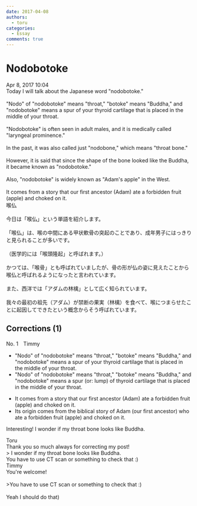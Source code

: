 ```yaml
---
date: 2017-04-08
authors:
  - toru
categories:
  - Essay
comments: true
---
```


# Nodobotoke
<div class="date">Apr 8, 2017 10:04</div>
<div id="post"><div id="body_show_ori">
Today I will talk about the Japanese word "nodobotoke."<br/><br/>"Nodo" of "nodobotoke" means "throat," "botoke" means "Buddha," and "nodobotoke" means a spur of your thyroid cartilage that is placed in the middle of your throat.<br/><br/>"Nodobotoke" is often seen in adult males, and it is medically called "laryngeal prominence."<br/><br/>In the past, it was also called just "nodobone," which means "throat bone."<br/><br/>However, it is said that since the shape of the bone looked like the Buddha, it became known as "nodobotoke."<br/><br/>Also, "nodobotoke" is widely known as "Adam's apple" in the West.<br/><br/>It comes from a story that our first ancestor (Adam) ate a forbidden fruit (apple) and choked on it.
</div></div>

<!-- more -->

<div id="post_ja"><div id="body_show_mo">
喉仏<br/><br/>今日は「喉仏」という単語を紹介します。<br/><br/>「喉仏」は、喉の中間にある甲状軟骨の突起のことであり、成年男子にはっきりと見られることが多いです。<br/><br/>（医学的には「喉頭隆起」と呼ばれます。）<br/><br/>かつては、「喉骨」とも呼ばれていましたが、骨の形が仏の姿に見えたことから喉仏と呼ばれるようになったと言われています。<br/><br/>また、西洋では「アダムの林檎」として広く知られています。<br/><br/>我々の最初の祖先（アダム）が禁断の果実（林檎）を食べて、喉につまらせたことに起因してできたという概念からそう呼ばれています。
</div></div>

## Corrections (1)
<div id="block"><div class="first_name"> No. 1　<span class="just_name">Timmy</span></div><div id="block2">
<ul class="correction_field">
<li class="incorrect">"Nodo" of "nodobotoke" means "throat," "botoke" means "Buddha," and "nodobotoke" means a spur of your thyroid cartilage that is placed in the middle of your throat.</li>
<li class="corrected correct">
"Nodo" of "nodobotoke" means "throat," "botoke" means "Buddha," and "nodobotoke" means a spur (or: <span class="f_blue">lump</span>) of thyroid cartilage that is placed in the middle of your throat.
</li>
</ul>
<ul class="correction_field">
<li class="incorrect">It comes from a story that our first ancestor (Adam) ate a forbidden fruit (apple) and choked on it.</li>
<li class="corrected correct">
It<span class="f_blue">s origin</span> comes from <span class="f_blue">the biblical</span> story <span class="f_blue">of </span>Adam (our first ancestor) <span class="f_blue">who</span> ate a forbidden fruit (apple) and choked on it.
</li>
</ul>
<p class="comment_small">
 Interesting! I wonder if my throat bone looks like Buddha.
</p>

</div><div class="name"><span class="just_name">Toru</span><br>
Thank you so much always for correcting my post!<br/>&gt;  I wonder if my throat bone looks like Buddha.<br/>You have to use CT scan or something to check that :)
</div>
<div class="name"><span class="just_name">Timmy</span><br>
You're welcome!<br/><br/>&gt;You have to use CT scan or something to check that :)<br/><br/>Yeah I should do that)
</div>
</div>
